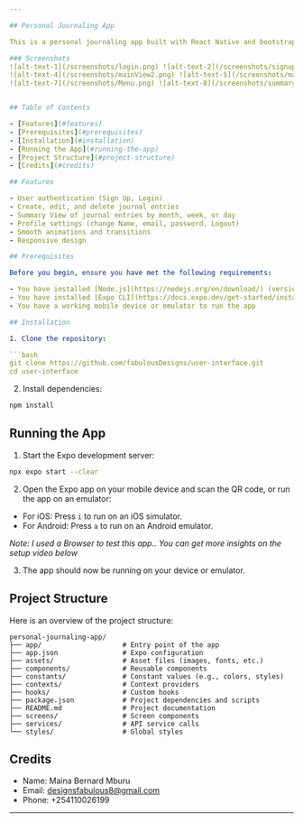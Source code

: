```yaml
---

## Personal Journaling App

This is a personal journaling app built with React Native and bootstrapped with Expo. The app allows users to create, edit, and delete journal entries, and includes features such as user authentication, summaries, and profile settings.

### Screenshots
![alt-text-1](/screenshots/login.png) ![alt-text-2](/screenshots/signup.png) ![alt-text-3](/screenshots/mainView.png)
![alt-text-4](/screenshots/mainView2.png) ![alt-text-5](/screenshots/mainView3.png) ![alt-text-6](/screenshots/add-a-new-entry.png)
![alt-text-7](/screenshots/Menu.png) ![alt-text-8](/screenshots/summary.png) ![alt-text-9](/screenshots/entry-created-sucessfully.png) ![alt-text-10](/screenshots/profile.png)


## Table of Contents

- [Features](#features)
- [Prerequisites](#prerequisites)
- [Installation](#installation)
- [Running the App](#running-the-app)
- [Project Structure](#project-structure)
- [Credits](#credits)

## Features

- User authentication (Sign Up, Login)
- Create, edit, and delete journal entries
- Summary View of journal entries by month, week, or day
- Profile settings (change Name, email, password, Logout)
- Smooth animations and transitions
- Responsive design

## Prerequisites

Before you begin, ensure you have met the following requirements:

- You have installed [Node.js](https://nodejs.org/en/download/) (version 14.x or later)
- You have installed [Expo CLI](https://docs.expo.dev/get-started/installation/)
- You have a working mobile device or emulator to run the app

## Installation

1. Clone the repository:

```bash
git clone https://github.com/fabulousDesigns/user-interface.git
cd user-interface
```

2. Install dependencies:

```bash
npm install
```

## Running the App

1. Start the Expo development server:

```bash
npx expo start --clear
```

2. Open the Expo app on your mobile device and scan the QR code, or run the app on an emulator:

- For iOS: Press `i` to run on an iOS simulator.
- For Android: Press `a` to run on an Android emulator.

*Note: I used a Browser to test this app.. You can get more insights on the setup video below*

3. The app should now be running on your device or emulator.

## Project Structure

Here is an overview of the project structure:

```
personal-journaling-app/
├── app/                    # Entry point of the app
├── app.json                # Expo configuration
├── assets/                 # Asset files (images, fonts, etc.)
├── components/             # Reusable components
├── constants/              # Constant values (e.g., colors, styles)
├── contexts/               # Context providers
├── hooks/                  # Custom hooks
├── package.json            # Project dependencies and scripts
├── README.md               # Project documentation
├── screens/                # Screen components
├── services/               # API service calls
└── styles/                 # Global styles

```


## Credits
- Name: Maina Bernard Mburu
- Email: designsfabulous8@gmail.com
- Phone: +254110026199

---
```

